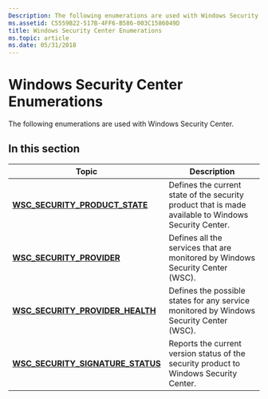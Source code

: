 ```yaml
---
Description: The following enumerations are used with Windows Security Center.
ms.assetid: C5559B22-517B-4FF6-B586-003C1586049D
title: Windows Security Center Enumerations
ms.topic: article
ms.date: 05/31/2018
---
```


# Windows Security Center Enumerations

The following enumerations are used with Windows Security Center.

## In this section



| Topic                                                                                | Description                                                                                                      |
|--------------------------------------------------------------------------------------|------------------------------------------------------------------------------------------------------------------|
| [**WSC\_SECURITY\_PRODUCT\_STATE**](/windows/desktop/api/Iwscapi/ne-iwscapi-wsc_security_product_state)<br/>       | Defines the current state of the security product that is made available to Windows Security Center. <br/> |
| [**WSC\_SECURITY\_PROVIDER**](/windows/desktop/api/Wscapi/ne-wscapi-_wsc_security_provider)<br/>                  | Defines all the services that are monitored by Windows Security Center (WSC).<br/>                         |
| [**WSC\_SECURITY\_PROVIDER\_HEALTH**](/windows/desktop/api/Wscapi/ne-wscapi-_wsc_security_provider_health)<br/>   | Defines the possible states for any service monitored by Windows Security Center (WSC).<br/>               |
| [**WSC\_SECURITY\_SIGNATURE\_STATUS**](/windows/desktop/api/Iwscapi/ne-iwscapi-_wsc_security_signature_status)<br/> | Reports the current version status of the security product to Windows Security Center. <br/>               |



 

 

 




